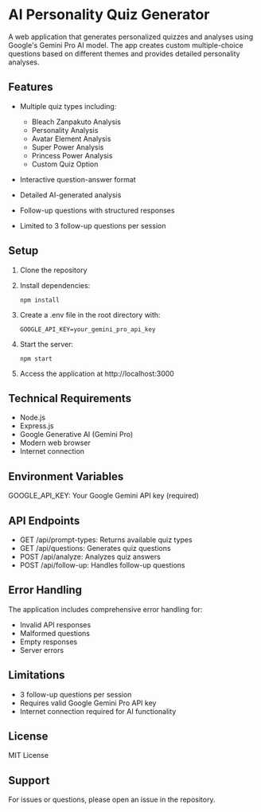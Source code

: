# AI Personality Quiz Generator

A web application that generates personalized quizzes and analyses using Google's Gemini Pro AI model. The app creates custom multiple-choice questions based on different themes and provides detailed personality analyses.

## Features

- Multiple quiz types including:
  - Bleach Zanpakuto Analysis
  - Personality Analysis
  - Avatar Element Analysis
  - Super Power Analysis
  - Princess Power Analysis
  - Custom Quiz Option

- Interactive question-answer format
- Detailed AI-generated analysis
- Follow-up questions with structured responses
- Limited to 3 follow-up questions per session

## Setup

1. Clone the repository
2. Install dependencies:
   ```
   npm install
   ```

3. Create a .env file in the root directory with:
   ```
   GOOGLE_API_KEY=your_gemini_pro_api_key
   ```

4. Start the server:
   ```
   npm start
   ```

5. Access the application at http://localhost:3000

## Technical Requirements

- Node.js
- Express.js
- Google Generative AI (Gemini Pro)
- Modern web browser
- Internet connection

## Environment Variables

GOOGLE_API_KEY: Your Google Gemini API key (required)

## API Endpoints

- GET /api/prompt-types: Returns available quiz types
- GET /api/questions: Generates quiz questions
- POST /api/analyze: Analyzes quiz answers
- POST /api/follow-up: Handles follow-up questions

## Error Handling

The application includes comprehensive error handling for:
- Invalid API responses
- Malformed questions
- Empty responses
- Server errors

## Limitations

- 3 follow-up questions per session
- Requires valid Google Gemini Pro API key
- Internet connection required for AI functionality

## License

MIT License

## Support

For issues or questions, please open an issue in the repository. 